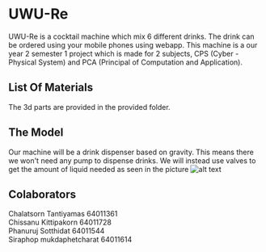# UWU-Re  
UWU-Re is a cocktail machine which mix 6 different drinks. The drink can be ordered using your mobile phones using webapp. This machine is a our year 2 semester 1 project which is made for 2 subjects, CPS (Cyber - Physical System) and PCA (Principal of Computation and Application).
## List Of Materials
The 3d parts are provided in the provided folder.
## The Model
Our machine will be a drink dispenser based on gravity. This means there we won't need any pump to dispense drinks. We will instead use valves to get the amount of liquid needed as seen in the picture
![alt text](https://github.com/[username]/[reponame]/blob/[branch]/image.jpg?raw=true)
## Colaborators    
Chalatsorn Tantiyamas 64011361  
Chissanu Kittipakorn 64011728  
Phanuruj Sotthidat 64011544  
Siraphop mukdaphetcharat 64011614  
